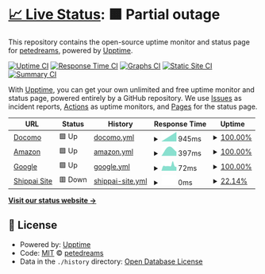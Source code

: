 # [📈 Live Status](https://petedreams.github.io/kanshi): <!--live status--> **🟧 Partial outage**

This repository contains the open-source uptime monitor and status page for [petedreams](https://petedreams.github.io/kanshi), powered by [Upptime](https://github.com/upptime/upptime).

[![Uptime CI](https://github.com/petedreams/kanshi/workflows/Uptime%20CI/badge.svg)](https://github.com/upptime/upptime/actions?query=workflow%3A%22Uptime+CI%22)
[![Response Time CI](https://github.com/petedreams/kanshi/workflows/Response%20Time%20CI/badge.svg)](https://github.com/upptime/upptime/actions?query=workflow%3A%22Response+Time+CI%22)
[![Graphs CI](https://github.com/petedreams/kanshi/workflows/Graphs%20CI/badge.svg)](https://github.com/upptime/upptime/actions?query=workflow%3A%22Graphs+CI%22)
[![Static Site CI](https://github.com/petedreams/kanshi/workflows/Static%20Site%20CI/badge.svg)](https://github.com/upptime/upptime/actions?query=workflow%3A%22Static+Site+CI%22)
[![Summary CI](https://github.com/petedreams/kanshi/workflows/Summary%20CI/badge.svg)](https://github.com/upptime/upptime/actions?query=workflow%3A%22Summary+CI%22)

With [Upptime](https://upptime.js.org), you can get your own unlimited and free uptime monitor and status page, powered entirely by a GitHub repository. We use [Issues](https://github.com/petedreams/kanshi/issues) as incident reports, [Actions](https://github.com/petedreams/kanshi/actions) as uptime monitors, and [Pages](https://petedreams.github.io/kanshi) for the status page.

<!--start: status pages-->
<!-- This summary is generated by Upptime (https://github.com/upptime/upptime) -->
<!-- Do not edit this manually, your changes will be overwritten -->
<!-- prettier-ignore -->
| URL | Status | History | Response Time | Uptime |
| --- | ------ | ------- | ------------- | ------ |
| <img alt="" src="https://favicons.githubusercontent.com/www.nttdocomo.co.jp" height="13"> [Docomo](https://www.nttdocomo.co.jp/) | 🟩 Up | [docomo.yml](https://github.com/petedreams/kanshi/commits/HEAD/history/docomo.yml) | <details><summary><img alt="Response time graph" src="./graphs/docomo/response-time-week.png" height="20"> 945ms</summary><br><a href="https://petedreams.github.io/kanshi/history/docomo"><img alt="Response time 945" src="https://img.shields.io/endpoint?url=https%3A%2F%2Fraw.githubusercontent.com%2Fpetedreams%2Fkanshi%2FHEAD%2Fapi%2Fdocomo%2Fresponse-time.json"></a><br><a href="https://petedreams.github.io/kanshi/history/docomo"><img alt="24-hour response time 945" src="https://img.shields.io/endpoint?url=https%3A%2F%2Fraw.githubusercontent.com%2Fpetedreams%2Fkanshi%2FHEAD%2Fapi%2Fdocomo%2Fresponse-time-day.json"></a><br><a href="https://petedreams.github.io/kanshi/history/docomo"><img alt="7-day response time 945" src="https://img.shields.io/endpoint?url=https%3A%2F%2Fraw.githubusercontent.com%2Fpetedreams%2Fkanshi%2FHEAD%2Fapi%2Fdocomo%2Fresponse-time-week.json"></a><br><a href="https://petedreams.github.io/kanshi/history/docomo"><img alt="30-day response time 945" src="https://img.shields.io/endpoint?url=https%3A%2F%2Fraw.githubusercontent.com%2Fpetedreams%2Fkanshi%2FHEAD%2Fapi%2Fdocomo%2Fresponse-time-month.json"></a><br><a href="https://petedreams.github.io/kanshi/history/docomo"><img alt="1-year response time 945" src="https://img.shields.io/endpoint?url=https%3A%2F%2Fraw.githubusercontent.com%2Fpetedreams%2Fkanshi%2FHEAD%2Fapi%2Fdocomo%2Fresponse-time-year.json"></a></details> | <details><summary><a href="https://petedreams.github.io/kanshi/history/docomo">100.00%</a></summary><a href="https://petedreams.github.io/kanshi/history/docomo"><img alt="All-time uptime 100.00%" src="https://img.shields.io/endpoint?url=https%3A%2F%2Fraw.githubusercontent.com%2Fpetedreams%2Fkanshi%2FHEAD%2Fapi%2Fdocomo%2Fuptime.json"></a><br><a href="https://petedreams.github.io/kanshi/history/docomo"><img alt="24-hour uptime 100.00%" src="https://img.shields.io/endpoint?url=https%3A%2F%2Fraw.githubusercontent.com%2Fpetedreams%2Fkanshi%2FHEAD%2Fapi%2Fdocomo%2Fuptime-day.json"></a><br><a href="https://petedreams.github.io/kanshi/history/docomo"><img alt="7-day uptime 100.00%" src="https://img.shields.io/endpoint?url=https%3A%2F%2Fraw.githubusercontent.com%2Fpetedreams%2Fkanshi%2FHEAD%2Fapi%2Fdocomo%2Fuptime-week.json"></a><br><a href="https://petedreams.github.io/kanshi/history/docomo"><img alt="30-day uptime 100.00%" src="https://img.shields.io/endpoint?url=https%3A%2F%2Fraw.githubusercontent.com%2Fpetedreams%2Fkanshi%2FHEAD%2Fapi%2Fdocomo%2Fuptime-month.json"></a><br><a href="https://petedreams.github.io/kanshi/history/docomo"><img alt="1-year uptime 100.00%" src="https://img.shields.io/endpoint?url=https%3A%2F%2Fraw.githubusercontent.com%2Fpetedreams%2Fkanshi%2FHEAD%2Fapi%2Fdocomo%2Fuptime-year.json"></a></details>
| <img alt="" src="https://favicons.githubusercontent.com/www.amazon.co.jp" height="13"> [Amazon](https://www.amazon.co.jp) | 🟩 Up | [amazon.yml](https://github.com/petedreams/kanshi/commits/HEAD/history/amazon.yml) | <details><summary><img alt="Response time graph" src="./graphs/amazon/response-time-week.png" height="20"> 397ms</summary><br><a href="https://petedreams.github.io/kanshi/history/amazon"><img alt="Response time 397" src="https://img.shields.io/endpoint?url=https%3A%2F%2Fraw.githubusercontent.com%2Fpetedreams%2Fkanshi%2FHEAD%2Fapi%2Famazon%2Fresponse-time.json"></a><br><a href="https://petedreams.github.io/kanshi/history/amazon"><img alt="24-hour response time 397" src="https://img.shields.io/endpoint?url=https%3A%2F%2Fraw.githubusercontent.com%2Fpetedreams%2Fkanshi%2FHEAD%2Fapi%2Famazon%2Fresponse-time-day.json"></a><br><a href="https://petedreams.github.io/kanshi/history/amazon"><img alt="7-day response time 397" src="https://img.shields.io/endpoint?url=https%3A%2F%2Fraw.githubusercontent.com%2Fpetedreams%2Fkanshi%2FHEAD%2Fapi%2Famazon%2Fresponse-time-week.json"></a><br><a href="https://petedreams.github.io/kanshi/history/amazon"><img alt="30-day response time 397" src="https://img.shields.io/endpoint?url=https%3A%2F%2Fraw.githubusercontent.com%2Fpetedreams%2Fkanshi%2FHEAD%2Fapi%2Famazon%2Fresponse-time-month.json"></a><br><a href="https://petedreams.github.io/kanshi/history/amazon"><img alt="1-year response time 397" src="https://img.shields.io/endpoint?url=https%3A%2F%2Fraw.githubusercontent.com%2Fpetedreams%2Fkanshi%2FHEAD%2Fapi%2Famazon%2Fresponse-time-year.json"></a></details> | <details><summary><a href="https://petedreams.github.io/kanshi/history/amazon">100.00%</a></summary><a href="https://petedreams.github.io/kanshi/history/amazon"><img alt="All-time uptime 100.00%" src="https://img.shields.io/endpoint?url=https%3A%2F%2Fraw.githubusercontent.com%2Fpetedreams%2Fkanshi%2FHEAD%2Fapi%2Famazon%2Fuptime.json"></a><br><a href="https://petedreams.github.io/kanshi/history/amazon"><img alt="24-hour uptime 100.00%" src="https://img.shields.io/endpoint?url=https%3A%2F%2Fraw.githubusercontent.com%2Fpetedreams%2Fkanshi%2FHEAD%2Fapi%2Famazon%2Fuptime-day.json"></a><br><a href="https://petedreams.github.io/kanshi/history/amazon"><img alt="7-day uptime 100.00%" src="https://img.shields.io/endpoint?url=https%3A%2F%2Fraw.githubusercontent.com%2Fpetedreams%2Fkanshi%2FHEAD%2Fapi%2Famazon%2Fuptime-week.json"></a><br><a href="https://petedreams.github.io/kanshi/history/amazon"><img alt="30-day uptime 100.00%" src="https://img.shields.io/endpoint?url=https%3A%2F%2Fraw.githubusercontent.com%2Fpetedreams%2Fkanshi%2FHEAD%2Fapi%2Famazon%2Fuptime-month.json"></a><br><a href="https://petedreams.github.io/kanshi/history/amazon"><img alt="1-year uptime 100.00%" src="https://img.shields.io/endpoint?url=https%3A%2F%2Fraw.githubusercontent.com%2Fpetedreams%2Fkanshi%2FHEAD%2Fapi%2Famazon%2Fuptime-year.json"></a></details>
| <img alt="" src="https://favicons.githubusercontent.com/www.google.com" height="13"> [Google](https://www.google.com) | 🟩 Up | [google.yml](https://github.com/petedreams/kanshi/commits/HEAD/history/google.yml) | <details><summary><img alt="Response time graph" src="./graphs/google/response-time-week.png" height="20"> 72ms</summary><br><a href="https://petedreams.github.io/kanshi/history/google"><img alt="Response time 72" src="https://img.shields.io/endpoint?url=https%3A%2F%2Fraw.githubusercontent.com%2Fpetedreams%2Fkanshi%2FHEAD%2Fapi%2Fgoogle%2Fresponse-time.json"></a><br><a href="https://petedreams.github.io/kanshi/history/google"><img alt="24-hour response time 72" src="https://img.shields.io/endpoint?url=https%3A%2F%2Fraw.githubusercontent.com%2Fpetedreams%2Fkanshi%2FHEAD%2Fapi%2Fgoogle%2Fresponse-time-day.json"></a><br><a href="https://petedreams.github.io/kanshi/history/google"><img alt="7-day response time 72" src="https://img.shields.io/endpoint?url=https%3A%2F%2Fraw.githubusercontent.com%2Fpetedreams%2Fkanshi%2FHEAD%2Fapi%2Fgoogle%2Fresponse-time-week.json"></a><br><a href="https://petedreams.github.io/kanshi/history/google"><img alt="30-day response time 72" src="https://img.shields.io/endpoint?url=https%3A%2F%2Fraw.githubusercontent.com%2Fpetedreams%2Fkanshi%2FHEAD%2Fapi%2Fgoogle%2Fresponse-time-month.json"></a><br><a href="https://petedreams.github.io/kanshi/history/google"><img alt="1-year response time 72" src="https://img.shields.io/endpoint?url=https%3A%2F%2Fraw.githubusercontent.com%2Fpetedreams%2Fkanshi%2FHEAD%2Fapi%2Fgoogle%2Fresponse-time-year.json"></a></details> | <details><summary><a href="https://petedreams.github.io/kanshi/history/google">100.00%</a></summary><a href="https://petedreams.github.io/kanshi/history/google"><img alt="All-time uptime 100.00%" src="https://img.shields.io/endpoint?url=https%3A%2F%2Fraw.githubusercontent.com%2Fpetedreams%2Fkanshi%2FHEAD%2Fapi%2Fgoogle%2Fuptime.json"></a><br><a href="https://petedreams.github.io/kanshi/history/google"><img alt="24-hour uptime 100.00%" src="https://img.shields.io/endpoint?url=https%3A%2F%2Fraw.githubusercontent.com%2Fpetedreams%2Fkanshi%2FHEAD%2Fapi%2Fgoogle%2Fuptime-day.json"></a><br><a href="https://petedreams.github.io/kanshi/history/google"><img alt="7-day uptime 100.00%" src="https://img.shields.io/endpoint?url=https%3A%2F%2Fraw.githubusercontent.com%2Fpetedreams%2Fkanshi%2FHEAD%2Fapi%2Fgoogle%2Fuptime-week.json"></a><br><a href="https://petedreams.github.io/kanshi/history/google"><img alt="30-day uptime 100.00%" src="https://img.shields.io/endpoint?url=https%3A%2F%2Fraw.githubusercontent.com%2Fpetedreams%2Fkanshi%2FHEAD%2Fapi%2Fgoogle%2Fuptime-month.json"></a><br><a href="https://petedreams.github.io/kanshi/history/google"><img alt="1-year uptime 100.00%" src="https://img.shields.io/endpoint?url=https%3A%2F%2Fraw.githubusercontent.com%2Fpetedreams%2Fkanshi%2FHEAD%2Fapi%2Fgoogle%2Fuptime-year.json"></a></details>
| <img alt="" src="https://favicons.githubusercontent.com/thissitedoesnotexist.com" height="13"> [Shippai Site](https://thissitedoesnotexist.com) | 🟥 Down | [shippai-site.yml](https://github.com/petedreams/kanshi/commits/HEAD/history/shippai-site.yml) | <details><summary><img alt="Response time graph" src="./graphs/shippai-site/response-time-week.png" height="20"> 0ms</summary><br><a href="https://petedreams.github.io/kanshi/history/shippai-site"><img alt="Response time 0" src="https://img.shields.io/endpoint?url=https%3A%2F%2Fraw.githubusercontent.com%2Fpetedreams%2Fkanshi%2FHEAD%2Fapi%2Fshippai-site%2Fresponse-time.json"></a><br><a href="https://petedreams.github.io/kanshi/history/shippai-site"><img alt="24-hour response time 0" src="https://img.shields.io/endpoint?url=https%3A%2F%2Fraw.githubusercontent.com%2Fpetedreams%2Fkanshi%2FHEAD%2Fapi%2Fshippai-site%2Fresponse-time-day.json"></a><br><a href="https://petedreams.github.io/kanshi/history/shippai-site"><img alt="7-day response time 0" src="https://img.shields.io/endpoint?url=https%3A%2F%2Fraw.githubusercontent.com%2Fpetedreams%2Fkanshi%2FHEAD%2Fapi%2Fshippai-site%2Fresponse-time-week.json"></a><br><a href="https://petedreams.github.io/kanshi/history/shippai-site"><img alt="30-day response time 0" src="https://img.shields.io/endpoint?url=https%3A%2F%2Fraw.githubusercontent.com%2Fpetedreams%2Fkanshi%2FHEAD%2Fapi%2Fshippai-site%2Fresponse-time-month.json"></a><br><a href="https://petedreams.github.io/kanshi/history/shippai-site"><img alt="1-year response time 0" src="https://img.shields.io/endpoint?url=https%3A%2F%2Fraw.githubusercontent.com%2Fpetedreams%2Fkanshi%2FHEAD%2Fapi%2Fshippai-site%2Fresponse-time-year.json"></a></details> | <details><summary><a href="https://petedreams.github.io/kanshi/history/shippai-site">22.14%</a></summary><a href="https://petedreams.github.io/kanshi/history/shippai-site"><img alt="All-time uptime 22.14%" src="https://img.shields.io/endpoint?url=https%3A%2F%2Fraw.githubusercontent.com%2Fpetedreams%2Fkanshi%2FHEAD%2Fapi%2Fshippai-site%2Fuptime.json"></a><br><a href="https://petedreams.github.io/kanshi/history/shippai-site"><img alt="24-hour uptime 22.14%" src="https://img.shields.io/endpoint?url=https%3A%2F%2Fraw.githubusercontent.com%2Fpetedreams%2Fkanshi%2FHEAD%2Fapi%2Fshippai-site%2Fuptime-day.json"></a><br><a href="https://petedreams.github.io/kanshi/history/shippai-site"><img alt="7-day uptime 22.14%" src="https://img.shields.io/endpoint?url=https%3A%2F%2Fraw.githubusercontent.com%2Fpetedreams%2Fkanshi%2FHEAD%2Fapi%2Fshippai-site%2Fuptime-week.json"></a><br><a href="https://petedreams.github.io/kanshi/history/shippai-site"><img alt="30-day uptime 22.14%" src="https://img.shields.io/endpoint?url=https%3A%2F%2Fraw.githubusercontent.com%2Fpetedreams%2Fkanshi%2FHEAD%2Fapi%2Fshippai-site%2Fuptime-month.json"></a><br><a href="https://petedreams.github.io/kanshi/history/shippai-site"><img alt="1-year uptime 22.14%" src="https://img.shields.io/endpoint?url=https%3A%2F%2Fraw.githubusercontent.com%2Fpetedreams%2Fkanshi%2FHEAD%2Fapi%2Fshippai-site%2Fuptime-year.json"></a></details>

<!--end: status pages-->

[**Visit our status website →**](https://petedreams.github.io/kanshi)

## 📄 License

- Powered by: [Upptime](https://github.com/upptime/upptime)
- Code: [MIT](./LICENSE) © [petedreams](https://petedreams.github.io/kanshi)
- Data in the `./history` directory: [Open Database License](https://opendatacommons.org/licenses/odbl/1-0/)

